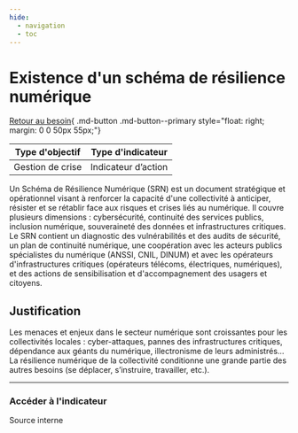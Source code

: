 ```yaml
---
hide:
  - navigation
  - toc
---
```

# Existence d'un schéma de résilience numérique

[Retour au besoin](https://konsilion.github.io/diag360/pages/besoins/bv5){ .md-button .md-button--primary style="float: right; margin: 0 0 50px 55px;"}

|Type d'objectif|Type d'indicateur|
|--|--|
|Gestion de crise|Indicateur d’action|

Un  Schéma  de  Résilience  Numérique  (SRN)  est  un  document  stratégique  et opérationnel visant à renforcer la capacité d'une collectivité à anticiper, résister et se rétablir  face  aux  risques  et  crises liés au numérique. Il couvre plusieurs dimensions : cybersécurité,  continuité  des services publics, inclusion numérique, souveraineté des données  et  infrastructures critiques. Le SRN contient un diagnostic des vulnérabilités et des audits de sécurité, un plan de continuité numérique, une coopération avec les acteurs publics spécialistes du numérique (ANSSI, CNIL, DINUM) et avec les opérateurs d'infrastructures  critiques  (opérateurs  télécoms,  électriques,  numériques),  et  des actions de sensibilisation et d'accompagnement des usagers et citoyens.  

## Justification

Les  menaces  et  enjeux  dans  le  secteur  numérique  sont  croissantes  pour  les collectivités locales : cyber-attaques, pannes des infrastructures critiques, dépendance aux  géants  du  numérique,  illectronisme  de  leurs  administrés…  La  résilience numérique  de  la  collectivité  conditionne  une  grande  partie  des  autres  besoins  (se déplacer, s’instruire, travailler, etc.). 

---

### Accéder à l'indicateur

Source interne
